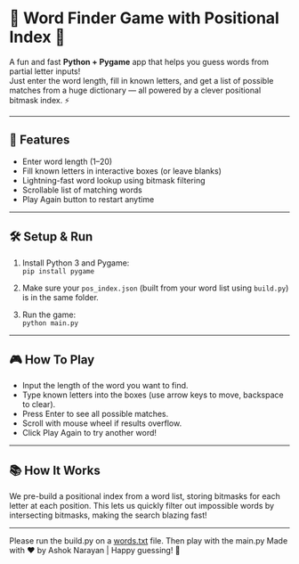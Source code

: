# 🐾 Word Finder Game with Positional Index 🐾

A fun and fast **Python + Pygame** app that helps you guess words from partial letter inputs!  
Just enter the word length, fill in known letters, and get a list of possible matches from a huge dictionary — all powered by a clever positional bitmask index. ⚡️

---

## 🚀 Features

- Enter word length (1–20)  
- Fill known letters in interactive boxes (or leave blanks)  
- Lightning-fast word lookup using bitmask filtering  
- Scrollable list of matching words  
- Play Again button to restart anytime

---

## 🛠️ Setup & Run

1. Install Python 3 and Pygame:  
   `pip install pygame`

2. Make sure your `pos_index.json` (built from your word list using `build.py`) is in the same folder.

3. Run the game:  
   `python main.py`

---

## 🎮 How To Play

- Input the length of the word you want to find.  
- Type known letters into the boxes (use arrow keys to move, backspace to clear).  
- Press Enter to see all possible matches.  
- Scroll with mouse wheel if results overflow.  
- Click Play Again to try another word!

---

## 📚 How It Works

We pre-build a positional index from a word list, storing bitmasks for each letter at each position. This lets us quickly filter out impossible words by intersecting bitmasks, making the search blazing fast!

---
Please run the build.py on a [words.txt](https://github.com/dwyl/english-words/blob/master/words.txt) file. Then play with the main.py
Made with ❤️ by Ashok Narayan | Happy guessing! 🎉
